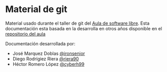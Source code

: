 # Material de git

Material usado durante el taller de git del [Aula de software libre](https://github.com/aulasoftwarelibre).
Esta documentación esta basada en la desarrolla en otros años disponible en el [repositorio del aula](https://github.com/aulasoftwarelibre/taller-de-git)

Documentación desarrollada por:

* José Marquez Doblas [@ironsenior](https://github.com/ironsenior)
* Diego Rodrígiez Riera [@riera90](https://github.com/riera90)
* Héctor Romero López [@cyberh99](https://github.com/cyberh99) 


